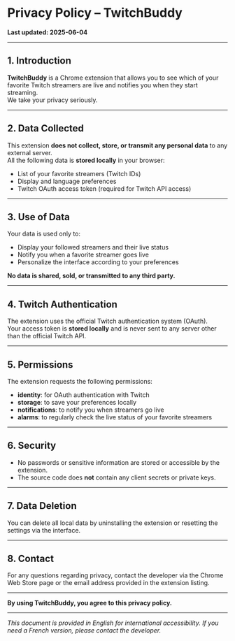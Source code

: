 # **Privacy Policy – TwitchBuddy**

**Last updated: 2025-06-04**

---

## **1. Introduction**

**TwitchBuddy** is a Chrome extension that allows you to see which of your favorite Twitch streamers are live and notifies you when they start streaming.  
We take your privacy seriously.

---

## **2. Data Collected**

This extension **does not collect, store, or transmit any personal data** to any external server.  
All the following data is **stored locally** in your browser:

- List of your favorite streamers (Twitch IDs)
- Display and language preferences
- Twitch OAuth access token (required for Twitch API access)

---

## **3. Use of Data**

Your data is used only to:

- Display your followed streamers and their live status
- Notify you when a favorite streamer goes live
- Personalize the interface according to your preferences

**No data is shared, sold, or transmitted to any third party.**

---

## **4. Twitch Authentication**

The extension uses the official Twitch authentication system (OAuth).  
Your access token is **stored locally** and is never sent to any server other than the official Twitch API.

---

## **5. Permissions**

The extension requests the following permissions:

- **identity**: for OAuth authentication with Twitch
- **storage**: to save your preferences locally
- **notifications**: to notify you when streamers go live
- **alarms**: to regularly check the live status of your favorite streamers

---

## **6. Security**

- No passwords or sensitive information are stored or accessible by the extension.
- The source code does **not** contain any client secrets or private keys.

---

## **7. Data Deletion**

You can delete all local data by uninstalling the extension or resetting the settings via the interface.

---

## **8. Contact**

For any questions regarding privacy, contact the developer via the Chrome Web Store page or the email address provided in the extension listing.

---

**By using TwitchBuddy, you agree to this privacy policy.**

---

*This document is provided in English for international accessibility. If you need a French version, please contact the developer.*
